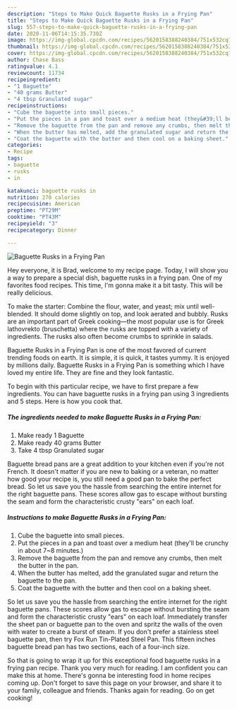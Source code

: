 ```yaml
---
description: "Steps to Make Quick Baguette Rusks in a Frying Pan"
title: "Steps to Make Quick Baguette Rusks in a Frying Pan"
slug: 557-steps-to-make-quick-baguette-rusks-in-a-frying-pan
date: 2020-11-06T14:15:35.730Z
image: https://img-global.cpcdn.com/recipes/5620158388240384/751x532cq70/baguette-rusks-in-a-frying-pan-recipe-main-photo.jpg
thumbnail: https://img-global.cpcdn.com/recipes/5620158388240384/751x532cq70/baguette-rusks-in-a-frying-pan-recipe-main-photo.jpg
cover: https://img-global.cpcdn.com/recipes/5620158388240384/751x532cq70/baguette-rusks-in-a-frying-pan-recipe-main-photo.jpg
author: Chase Bass
ratingvalue: 4.1
reviewcount: 11734
recipeingredient:
- "1 Baguette"
- "40 grams Butter"
- "4 tbsp Granulated sugar"
recipeinstructions:
- "Cube the baguette into small pieces."
- "Put the pieces in a pan and toast over a medium heat (they&#39;ll be crunchy in about 7~8 minutes.)"
- "Remove the baguette from the pan and remove any crumbs, then melt the butter in the pan."
- "When the butter has melted, add the granulated sugar and return the baguette to the pan."
- "Coat the baguette with the butter and then cool on a baking sheet."
categories:
- Recipe
tags:
- baguette
- rusks
- in

katakunci: baguette rusks in 
nutrition: 270 calories
recipecuisine: American
preptime: "PT29M"
cooktime: "PT43M"
recipeyield: "3"
recipecategory: Dinner

---
```



![Baguette Rusks in a Frying Pan](https://img-global.cpcdn.com/recipes/5620158388240384/751x532cq70/baguette-rusks-in-a-frying-pan-recipe-main-photo.jpg)

Hey everyone, it is Brad, welcome to my recipe page. Today, I will show you a way to prepare a special dish, baguette rusks in a frying pan. One of my favorites food recipes. This time, I'm gonna make it a bit tasty. This will be really delicious.

To make the starter: Combine the flour, water, and yeast; mix until well-blended. It should dome slightly on top, and look aerated and bubbly. Rusks are an important part of Greek cooking—the most popular use is for Greek lathovrekto (bruschetta) where the rusks are topped with a variety of ingredients. The rusks also often become crumbs to sprinkle in salads.

Baguette Rusks in a Frying Pan is one of the most favored of current trending foods on earth. It is simple, it is quick, it tastes yummy. It is enjoyed by millions daily. Baguette Rusks in a Frying Pan is something which I have loved my entire life. They are fine and they look fantastic.


To begin with this particular recipe, we have to first prepare a few ingredients. You can have baguette rusks in a frying pan using 3 ingredients and 5 steps. Here is how you cook that.

<!--inarticleads1-->

##### The ingredients needed to make Baguette Rusks in a Frying Pan:

1. Make ready 1 Baguette
1. Make ready 40 grams Butter
1. Take 4 tbsp Granulated sugar


Baguette bread pans are a great addition to your kitchen even if you&#39;re not French. It doesn&#39;t matter if you are new to baking or a veteran, no matter how good your recipe is, you still need a good pan to bake the perfect bread. So let us save you the hassle from searching the entire internet for the right baguette pans. These scores allow gas to escape without bursting the seam and form the characteristic crusty &#34;ears&#34; on each loaf. 

<!--inarticleads2-->

##### Instructions to make Baguette Rusks in a Frying Pan:

1. Cube the baguette into small pieces.
1. Put the pieces in a pan and toast over a medium heat (they&#39;ll be crunchy in about 7~8 minutes.)
1. Remove the baguette from the pan and remove any crumbs, then melt the butter in the pan.
1. When the butter has melted, add the granulated sugar and return the baguette to the pan.
1. Coat the baguette with the butter and then cool on a baking sheet.


So let us save you the hassle from searching the entire internet for the right baguette pans. These scores allow gas to escape without bursting the seam and form the characteristic crusty &#34;ears&#34; on each loaf. Immediately transfer the sheet pan or baguette pan to the oven and spritz the walls of the oven with water to create a burst of steam. If you don&#39;t prefer a stainless steel baguette pan, then try Fox Run Tin-Plated Steel Pan. This fifteen inches baguette bread pan has two sections, each of a four-inch size. 

So that is going to wrap it up for this exceptional food baguette rusks in a frying pan recipe. Thank you very much for reading. I am confident you can make this at home. There's gonna be interesting food in home recipes coming up. Don't forget to save this page on your browser, and share it to your family, colleague and friends. Thanks again for reading. Go on get cooking!
